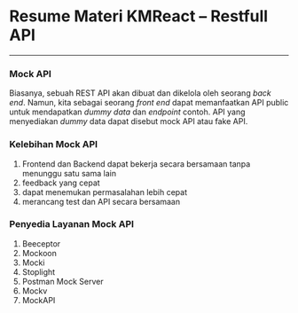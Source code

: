 # Resume Materi KMReact – Restfull API

---

### Mock API

Biasanya, sebuah REST API akan dibuat dan dikelola oleh seorang _back end_. Namun, kita sebagai seorang _front end_ dapat memanfaatkan API public untuk mendapatkan _dummy data_ dan _endpoint_ contoh. API yang menyediakan _dummy_ data dapat disebut mock API atau fake API.

### Kelebihan Mock API

1. Frontend dan Backend dapat bekerja secara bersamaan tanpa menunggu satu sama lain
2. feedback yang cepat
3. dapat menemukan permasalahan lebih cepat
4. merancang test dan API secara bersamaan

### Penyedia Layanan Mock API

1. Beeceptor
2. Mockoon
3. Mocki
4. Stoplight
5. Postman Mock Server
6. Mockv
7. MockAPI

